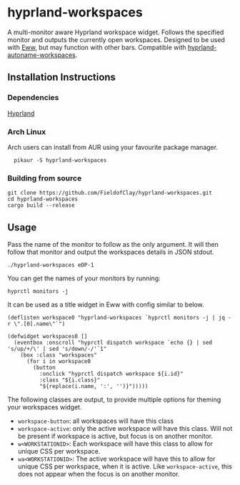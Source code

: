 # hyprland-workspaces
A multi-monitor aware Hyprland workspace widget. Follows the specified monitor and outputs the currently open workspaces. Designed to be used with [Eww](https://github.com/elkowar/eww), but may function with other bars. Compatible with [hyprland-autoname-workspaces](https://github.com/cyrinux/hyprland-autoname-workspaces).

## Installation Instructions
### Dependencies
[Hyprland](https://github.com/hyprwm/Hyprland)
### Arch Linux
Arch users can install from AUR using your favourite package manager.
```
  pikaur -S hyprland-workspaces
```
### Building from source
```
git clone https://github.com/FieldofClay/hyprland-workspaces.git
cd hyprland-workspaces
cargo build --release
```

## Usage
Pass the name of the monitor to follow as the only argument. It will then follow that monitor and output the workspaces details in JSON stdout.
```
./hyprland-workspaces eDP-1
```
You can get the names of your monitors by running:
```
hyprctl monitors -j
```

It can be used as a title widget in Eww with config similar to below.
```yuck
(deflisten workspace0 "hyprland-workspaces `hyprctl monitors -j | jq -r \".[0].name\"`")

(defwidget workspaces0 []
  (eventbox :onscroll "hyprctl dispatch workspace `echo {} | sed 's/up/+/\' | sed 's/down/-/'`1"
    (box :class "workspaces"
      (for i in workspace0
        (button
          :onclick "hyprctl dispatch workspace ${i.id}"
          :class "${i.class}"
          "${replace(i.name, ':', '')}")))))
```

The following classes are output, to provide multiple options for theming your workspaces widget.
* `workspace-button`: all workspaces will have this class
* `workspace-active`: only the active workspace will have this class. Will not be present if workspace is active, but focus is on another monitor.
* `w<WORKSTATIONID>`: Each workspace will have this class to allow for unique CSS per workspace.
* `wa<WORKSTATIONID>`: The active workspace will have this to allow for unique CSS per workspace, when it is active. Like `workspace-active`, this does not appear when the focus is on another monitor.